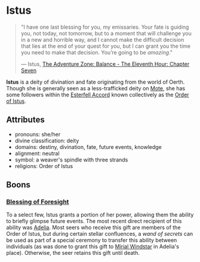 # Istus

> "I have one last blessing for you, my emissaries. Your fate is guiding you, not today, not tomorrow, but to a moment that will challenge you in a new and horrible way, and I cannot make the difficult decision that lies at the end of your quest for you, but I can grant you the time you need to make that decision. You’re going to be _amazing_."
>
> — Istus, [The Adventure Zone: Balance - The Eleventh Hour: Chapter Seven](https://maximumfun.org/episodes/adventure-zone/ep-47-eleventh-hour-chapter-seven/)

**Istus** is a deity of divination and fate originating from the world of Oerth. Though she is generally seen as a less-trafficked deity on [Mote](../mote/mote.md), she has some followers within the [Esterfell Accord](../societies/esterfell-accord/esterfell-accord.md) known collectively as the [Order of Istus](../organizations/order-of-istus).

## Attributes

- pronouns: she/her
- divine classification: deity
- domains: destiny, divination, fate, future events, knowledge
- alignment: neutral
- symbol: a weaver's spindle with three strands
- religions: Order of Istus

## Boons

### [Blessing of Foresight](../supernatural-gifts/blessing-of-foresight.md)

To a select few, Istus grants a portion of her power, allowing them the ability to briefly glimpse future events. The most recent direct recipient of this ability was [Adelia](../societies/esterfell-accord/citizenry/adelia.md). Most seers who receive this gift are members of the Order of Istus, but during certain stellar confluences, a _wand of secrets_ can be used as part of a special ceremony to transfer this ability between individuals (as was done to grant this gift to [Mírial Windstar](../societies/verdancy/citizenry/mirial-windstar.md) in Adelia's place). Otherwise, the seer retains this gift until death.
